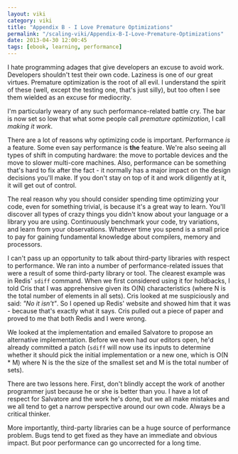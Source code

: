 ```yaml
---
layout: viki
category: viki
title: "Appendix B - I Love Premature Optimizations"
permalink: "/scaling-viki/Appendix-B-I-Love-Premature-Optimizations"
date: 2013-04-30 12:00:45
tags: [ebook, learning, performance]
---
```


I hate programming adages that give developers an excuse to avoid work. Developers shouldn't test their own code. Laziness is one of our great virtues. Premature optimization is the root of all evil.  I understand the spirit of these (well, except the testing one, that's just silly), but too often I see them wielded as an excuse for mediocrity.

I'm particularly weary of any such performance-related battle cry. The bar is now set so low that what some people call *premature optimization*, I call *making it work*.

There are a lot of reasons why optimizing code is important. Performance *is* a feature. Some even say performance is **the** feature. We're also seeing all types of shift in computing hardware: the move to portable devices and the move to slower multi-core machines. Also, performance can be something that's hard to fix after the fact - it normally has a major impact on the design decisions you'll make. If you don't stay on top of it and work diligently at it, it will get out of control.

The real reason why you should consider spending time optimizing your code, even for something trivial, is because it's a great way to learn. You'll discover all types of crazy things you didn't know about your language or a library you are using. Continuously benchmark your code, try variations, and learn from your observations. Whatever time you spend is a small price to pay for gaining fundamental knowledge about compilers, memory and processors.

I can't pass up an opportunity to talk about third-party libraries with respect to performance. We ran into a number of performance-related issues that were a result of some third-party library or tool. The clearest example was in Redis' `sdiff` command. When we first considered using it for holdbacks, I told Cris that I was apprehensive given its O(N) characteristics (where N is the total number of elements in all sets). Cris looked at me suspiciously and said: *"No it isn't"*. So I opened up Redis' website and showed him that it was - because that's exactly what it says. Cris pulled out a piece of paper and proved to me that both Redis and I were wrong.

We looked at the implementation and emailed Salvatore to propose an alternative implementation. Before we even had our editors open, he'd already committed a patch (`sdiff` will now use its inputs to determine whether it should pick the initial implementation or a new one, which is O(N * M) where N is the the size of the smallest set and M is the total number of sets).

There are two lessons here. First, don't blindly accept the work of another programmer just because he or she is better than you. I have a lot of respect for Salvatore and the work he's done, but we all make mistakes and we all tend to get a narrow perspective around our own code. Always be a critical thinker.

More importantly, third-party libraries can be a huge source of performance problem. Bugs tend to get fixed as they have an immediate and obvious impact. But poor performance can go uncorrected for a long time. 
